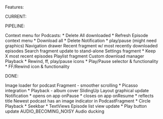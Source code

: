 Features:

CURRENT:

PIPELINE:

Context menu for Podcasts:
    * Delete All downloaded
    * Refresh
Episode context menu
    * Download all
    * Delete
Notification 
    * play/pause (might need graphics)
Navigation drawer
Recent fragment w/ most recently downloaded episodes
Search fragment update to stand-alone
Settings fragment
    * Keep X most recent episodes
Playlist fragment
Custom download manager
Playback
    * Rewind, ff, play/pause icons
    * Play/Pause selector & functionality
    * FF/Rewind icon & functionality

DONE:

Image loader for podcast Fragment - smoother scrolling
    * Picasso integration
    * Playback - album cover
SlidingUp Layout graphical update
Notification 
    * opens on app onPause
    * closes on app onResume
    * reflects title
Newest podcast has an image indicator in PodcastFragment
    * Circle
Playback
    * Seekbar
    * TextViews
Episode list view update
    * Play button update
AUDIO_BECOMING_NOISY
Audio ducking
